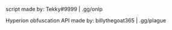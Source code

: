 script made by: Tekky#9999 | .gg/onlp

Hyperion obfuscation API made by: billythegoat365 | .gg/plague
